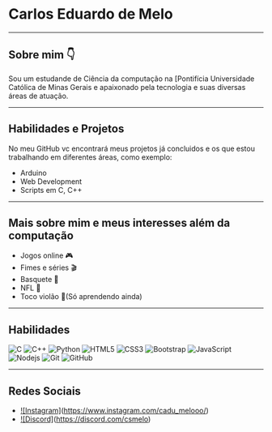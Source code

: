 # Carlos Eduardo de Melo

---

## Sobre mim 👇

Sou um estudande de Ciência da computação na [Pontifícia Universidade Católica de Minas Gerais e apaixonado pela tecnologia e suas diversas áreas de atuação.

---

## Habilidades e Projetos

No meu GitHub vc encontrará meus projetos já concluidos e os que estou trabalhando em diferentes áreas, como exemplo:

- Arduino
- Web Development
- Scripts em C, C++

---

## Mais sobre mim e meus interesses além da computação

- Jogos online 🎮
- Fimes e séries 🎬
- Basquete 🏀
- NFL 🏈
- Toco violão 🎸(Só aprendendo ainda)

---

## Habilidades

![C](https://img.shields.io/badge/C-00599C?style=flat&logo=c)
![C++](https://img.shields.io/badge/C++-00599C?style=flat&logo=c%2b%2b)
![Python](https://img.shields.io/badge/Python-FECE00?style=flat&logo=Python&logoColor=3776AB)
![HTML5](https://img.shields.io/badge/HTML5-E34F26?style=flat&logo=html5&logoColor=white)
![CSS3](https://img.shields.io/badge/CSS3-1572B6?style=flat&logo=css3)
![Bootstrap](https://img.shields.io/badge/Bootstrap-563D7C?style=flat&logo=bootstrap)
![JavaScript](https://img.shields.io/badge/JavaScript-555555?style=flat&logo=javascript)
![Nodejs](https://img.shields.io/badge/Nodejs-555555?style=flat&logo=Node.js)
![Git](https://img.shields.io/badge/Git-555555?style=flat-square&logo=git)
![GitHub](https://img.shields.io/badge/GitHub-181717?style=flat-square&logo=github)

---

## Redes Sociais

- [![Instagram]](https://img.shields.io/badge/Instagram-E4405F?style=for-the-badge&logo=instagram&logoColor=white&link=https://www.instagram.com/cadu_melooo/)(https://www.instagram.com/cadu_melooo/)
- [![Discord]](https://img.shields.io/badge/Discord-7289DA?style=for-the-badge&logo=discord&logoColor=white&link=https://discord.com/csmelo)(https://discord.com/csmelo)

